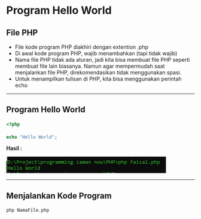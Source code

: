 # Program Hello World

## File PHP

- File kode program PHP diakhiri dengan extention .php
- Di awal kode program PHP, wajib menambahkan <?php. Dan diakhir kode program php perlu ditambahkan ?> (tapi tidak wajib)
- Nama file PHP tidak ada aturan, jadi kita bisa membuat file PHP seperti membuat file lain biasanya. Namun agar mempermudah saat menjalankan file PHP, direkomendasikan tidak menggunakan spasi.
- Untuk menampilkan tulisan di PHP, kita bisa menggunakan perintah echo

---

## Program Hello World

```php
<?php

echo "Hello World";
```

**Hasil :**

![1](../assets/img/3/1.webp)

---

## Menjalankan Kode Program

```batch
php NamaFile.php
```